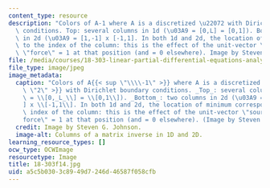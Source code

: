 ```yaml
---
content_type: resource
description: "Colors of A-1 where A is a discretized \u22072 with Dirichlet boundary\
  \ conditions. Top: several columns in 1d (\u03A9 = [0,L] = [0,1]). Bottom: two columns\
  \ in 2d (\u03A9 = [1,-1] x [-1,1]. In both 1d and 2d, the location of minimum corresponds\
  \ to the index of the column: this is the effect of the unit-vector \"source\" or\
  \ \"force\" = 1 at that position (and = 0 elsewhere). Image by Steven G. Johnson."
file: /media/courses/18-303-linear-partial-differential-equations-analysis-and-numerics-fall-2014/a5c5b0303c8949d7246d46587f058cfb_18-303f14.jpg
file_type: image/jpeg
image_metadata:
  caption: "Colors of A{{< sup \"\\\\-1\" >}} where A is a discretized \u2207{{< sup\
    \ \"2\" >}} with Dirichlet boundary conditions. _Top_: several columns in 1d (\u03A9\
    \ = \\[0,_L_\\] = \\[0,1\\]). _Bottom_: two columns in 2d (\u03A9 = \\[1,-1\\\
    ] x \\[-1,1\\]. In both 1d and 2d, the location of minimum corresponds to the\
    \ index of the column: this is the effect of the unit-vector \"source\" or \"\
    force\" = 1 at that position (and = 0 elsewhere). (Image by Steven G. Johnson.)"
  credit: Image by Steven G. Johnson.
  image-alt: Columns of a matrix inverse in 1D and 2D.
learning_resource_types: []
ocw_type: OCWImage
resourcetype: Image
title: 18-303f14.jpg
uid: a5c5b030-3c89-49d7-246d-46587f058cfb
---
```

